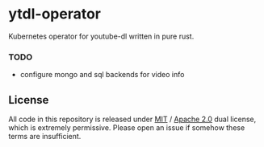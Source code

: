 # ytdl-operator
Kubernetes operator for youtube-dl written in pure rust. 

### TODO
- configure mongo and sql backends for video info

## License
All code in this repository is released under [MIT](LICENSE-MIT) / [Apache 2.0](LICENSE-Apache) dual license, which is extremely permissive. Please open an issue if somehow these terms are insufficient.
